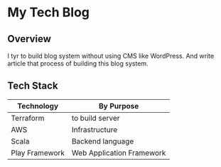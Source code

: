 # My Tech Blog

## Overview
I tyr to build blog system without using CMS like WordPress.
And write article that process of building this blog system.

## Tech Stack

|Technology|By Purpose|
|--|--|
|Terraform|to build server|
|AWS|Infrastructure|
|Scala|Backend language|
|Play Framework|Web Application Framework|

